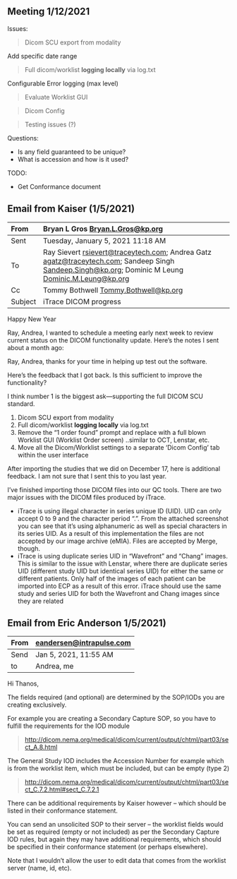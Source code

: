 ﻿## Meeting 1/12/2021

Issues:

> Dicom SCU export from modality

Add specific date range

> Full dicom/worklist **logging locally** via log.txt

Configurable Error logging (max level)

> Evaluate Worklist GUI



> Dicom Config

> Testing issues (?)

Questions:

- Is any field guaranteed to be unique?
- What is accession and how is it used?

TODO:
- Get Conformance document


## Email from Kaiser (1/5/2021)

|From|Bryan L Gros <Bryan.L.Gros@kp.org>|
|:-|:-|
|Sent| Tuesday, January 5, 2021 11:18 AM|
|To| Ray Sievert <rsievert@traceytech.com>; Andrea Gatz <agatz@traceytech.com>; Sandeep Singh <Sandeep.Singh@kp.org>; Dominic M Leung <Dominic.M.Leung@kp.org>|
|Cc| Tommy Bothwell <Tommy.Bothwell@kp.org>|
|Subject| iTrace DICOM progress|

Happy New Year

Ray, Andrea, I wanted to schedule a meeting early next week to review current status on the DICOM functionality update.  Here’s the notes I sent about a month ago:

Ray, Andrea, thanks for your time in helping up test out the software.

Here’s the feedback that I got back. Is this sufficient to improve the functionality?

I think number 1 is the biggest ask—supporting the full DICOM SCU standard.

1. Dicom SCU export from modality
2. Full dicom/worklist **logging locally** via log.txt
3. Remove the “1 order found” prompt and replace with a full blown Worklist GUI (Worklist Order screen) ..similar to OCT, Lenstar, etc.
4. Move all the Dicom/Worklist settings to a separate ‘Dicom Config’ tab within the user interface

After importing the studies that we did on December 17, here is additional feedback.  I am not sure that I sent this to you last year.

I’ve finished importing those DICOM files into our QC tools. There are two major issues with the DICOM files produced by iTrace.

- iTrace is using illegal character in series unique ID (UID). UID can only accept 0 to 9 and the character period “.”. From the attached screenshot you can see that it’s using alphanumeric as well as special characters in its series UID. As a result of this implementation the files are not accepted by our image archive (eMIA). Files are accepted by Merge, though.
- iTrace is using duplicate series UID in “Wavefront” and “Chang” images. This is similar to the issue with Lenstar, where there are duplicate series UID (different study UID but identical series UID) for either the same or different patients. Only half of the images of each patient can be imported into ECP as a result of this error. iTrace should use the same study and series UID for both the Wavefront and Chang images since they are related

## Email from Eric Anderson 1/5/2021)

|From|eandersen@intrapulse.com|
|:-|:-|
|Send|Jan 5, 2021, 11:55 AM|
|to|Andrea, me|

Hi Thanos,

The fields required (and optional) are determined by the SOP/IODs you are creating exclusively.

For example you are creating a Secondary Capture SOP, so you have to fulfill the requirements for the IOD module

> http://dicom.nema.org/medical/dicom/current/output/chtml/part03/sect_A.8.html

The  General Study IOD includes the Accession Number for example which is from the worklist item, which must be included, but can be empty (type 2)

> http://dicom.nema.org/medical/dicom/current/output/chtml/part03/sect_C.7.2.html#sect_C.7.2.1

There can be additional requirements by Kaiser however – which should be listed in their conformance statement.

You can send an unsolicited SOP to their server – the worklist fields would be set as required (empty or not included) as per the Secondary Capture IOD rules, but again they may have additional requirements, which should be specified in their conformance statement (or perhaps elsewhere).

Note that I wouldn’t allow the user to edit data that comes from the worklist server (name, id, etc).
